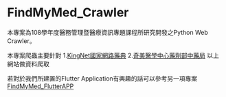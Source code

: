 # FindMyMed_Crawler

本專案為108學年度醫務管理暨醫療資訊專題課程所研究開發之Python Web Crawler。

本專案爬蟲主要針對
1.[KingNet國家網路藥典](https://www.kingnet.com.tw/)
2.[奇美醫學中心藥劑部中藥局](http://www.chimei.org.tw/main/cmh_department/55500/DIS/cdi_search.asp)
以上網站做資料爬取

若對於我們所建置的Flutter Application有興趣的話可以參考另一項專案[FindMyMed_FlutterAPP](https://github.com/thelittlesheep/FindMyMed_FlutterAPP)
